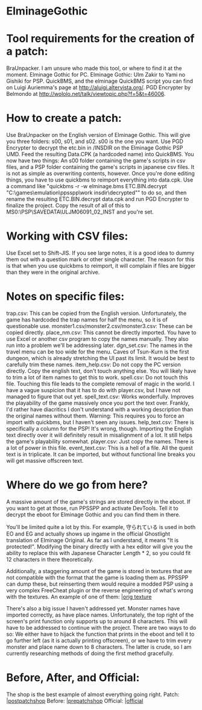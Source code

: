 # ElminageGothic

# Tool requirements for the creation of a patch:
BraUnpacker. I am unsure who made this tool, or where to find it at the moment.
Elminage Gothic for PC. 
Elminage Gothic: Ulm Zakir to Yami no Gishiki for PSP.
QuickBMS, and the elminage QuickBMS script you can find on Luigi Auriemma's page at http://aluigi.altervista.org/.
PGD Encrypter by Belmondo at http://wololo.net/talk/viewtopic.php?f=5&t=46006. 

# How to create a patch:
Use BraUnpacker on the English version of Elminage Gothic. This will give you three folders: s00, s01, and s02. s00 is the one you want.
Use PGD Encrypter to decrypt the etc.bin in /INSDIR on the Elminage Gothic PSP UMD. Feed the resulting Data.CPK (a hardcoded name) into QuickBMS. 
You now have two things: An s00 folder containing the game's scripts in csv files, and a PSP folder containing the game's scripts in japanese csv files. It is not as simple as overwriting contents, however.
Once you're done editing things, you have to use quickbms to reimport everything into data.cpk. Use a command like "quickbms -r -w elminage.bms ETC.BIN.decrypt "C:\games\emulation\ppsspp\work insdir\decrypted"" to do so, and then rename the resulting ETC.BIN.decrypt data.cpk and run PGD Encrypter to finalize the project. Copy the result of all of this to MS0:\PSP\SAVEDATA\ULJM06091_02_INST and you're set.

# Working with CSV files:
Use Excel set to Shift-JIS. If you see large notes, it is a good idea to dummy them out with a question mark or other single character. The reason for this is that when you use quickbms to reimport, it will complain if files are bigger than they were in the original archive. 

# Notes on specific files:
trap.csv: This can be copied from the English version. Unfortunately, the game has hardcoded the trap names for half the menu, so it is of questionable use.
monster1.csv/monster2.csv/monster3.csv: These can be copied directly.
place_nm.csv: This cannot be directly imported. You have to use Excel or another csv program to copy the names manually. They also run into a problem we'll be addressing later.
dgn_set.csv: The names in the travel menu can be too wide for the menu. Caves of Tsun-Kurn is the first dungeon, which is already stretching the UI past its limit. It would be best to carefully trim these names.
item_help.csv: Do not copy the PC version directly. Copy the english text, don't touch anything else. You will likely have to trim a lot of item names to get this to work. 
spell.csv: Do not touch this file. Touching this file leads to the complete removal of magic in the world. I have a vague suspicion that it has to do with player.csv, but I have not managed to figure that out yet.
spell_text.csv: Works wonderfully. Improves the playability of the game massively once you port the text over. Frankly, I'd rather have diacritics I don't understand with a working description than the original names without them. Warning: This requires you to force an import with quickbms, but I haven't seen any issues.
help_text.csv: There is specifically a column for the PSP! It's wrong, though. Importing the English text directly over it will definitely result in misalignment of a lot. It still helps the game's playability somewhat.
player.csv: Just copy the names. There is a lot of power in this file.
event_text.csv: This is a hell of a file. All the quest text is in triplicate. It can be imported, but without functional line breaks you will get massive offscreen text.

# Where do we go from here?
A massive amount of the game's strings are stored directly in the eboot. If you want to get at those, run PPSSPP and activate DevTools. Tell it to decrypt the eboot for Elminage Gothic and you can find them in there. 

You'll be limited quite a lot by this. For example, 守られている is used in both EO and EG and actually shows up ingame in the official Ghostlight translation of Elminage Original. As far as I understand, it means "It is protected!". Modifying the binary directly with a hex editor will give you the ability to replace this with Japanese Character Length * 2, so you could fit 12 characters in there theoretically. 

Additionally, a staggering amount of the game is stored in textures that are not compatible with the format that the game is loading them as. PPSSPP can dump these, but reinserting them would require a modded PSP using a very complex FreeCheat plugin or the reverse engineering of what's wrong with the textures. An example of one of them: 
|[orig texture](http://imgur.com/4Knozx8.png)

There's also a big issue I haven't addressed yet. Monster names have imported correctly, as have place names. Unfortunately, the top right of the screen's print function only supports up to around 8 characters. This will have to be addressed to continue with the project. There are two ways to do so: We either have to hijack the function that prints in the eboot and tell it to go further left (as it is actually printing offscreen), or we have to trim every monster and place name down to 8 characters. The latter is crude, so I am currently researching methods of doing the first method gracefully. 

# Before, After, and Official:

The shop is the best example of almost everything going right. 
Patch:
|[postpatchshop](http://i.imgur.com/9ksrJH6.jpg)
Before:
|[prepatchshop](http://i.imgur.com/fJjiEet.jpg)
Official:
|[official](http://images.akamai.steamusercontent.com/ugc/93847375950866889/5D4655924F3C3E326C0B0968313430490F68F214/)
